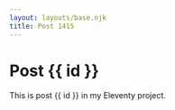 ```yaml
---
layout: layouts/base.njk
title: Post 1415
---
```


# Post {{ id }}

This is post {{ id }} in my Eleventy project.

